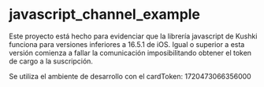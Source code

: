 # javascript_channel_example

Este proyecto está hecho para evidenciar que la librería javascript de Kushki funciona para versiones inferiores a 16.5.1 de iOS.
Igual o superior a esta versión comienza a fallar la comunicación imposibilitando obtener el token de cargo a la suscripción.

Se utiliza el ambiente de desarrollo con el cardToken: 1720473066356000